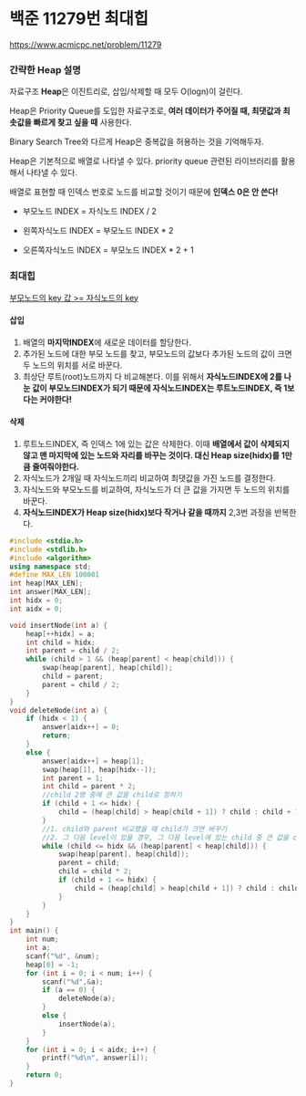 <h1>백준 11279번 최대힙</h1>

https://www.acmicpc.net/problem/11279

<h3>간략한 Heap 설명</h3>

자료구조 **Heap**은 이진트리로, 삽입/삭제할 때 모두 O(logn)이 걸린다.

Heap은 Priority Queue를 도입한 자료구조로, <b>여러 데이터가 주어질 때, 최댓값과 최솟값을 빠르게 찾고 싶을 때</b> 사용한다.

Binary Search Tree와 다르게 Heap은 중복값을 허용하는 것을 기억해두자.

Heap은 기본적으로 배열로 나타낼 수 있다. priority queue 관련된 라이브러리를 활용해서 나타낼 수 있다.

배열로 표현할 때 인덱스 번호로 노드를 비교할 것이기 때문에 <b>인덱스 0은 안 쓴다!</b>

* 부모노드 INDEX = 자식노드 INDEX / 2

* 왼쪽자식노드 INDEX = 부모노드 INDEX * 2

* 오른쪽자식노드 INDEX = 부모노드 INDEX * 2 + 1

<h3>최대힙</h3>

<u>부모노드의 key 값 >= 자식노드의 key</u>

<h4>삽입</h4>

1. 배열의 **마지막INDEX**에 새로운 데이터를 할당한다.
2. 추가된 노드에 대한 부모 노드를 찾고, 부모노드의 값보다 추가된 노드의 값이 크면 두 노드의 위치를 서로 바꾼다.
3. 최상단 루트(root)노드까지 다 비교해본다. 이를 위해서 **자식노드INDEX에 2를 나눈 값이 부모노드INDEX가 되기 때문에 자식노드INDEX는 루트노드INDEX, 즉 1보다는 커야한다!** 

<h4>삭제</h4>

1. 루트노드INDEX, 즉 인덱스 1에 있는 값은 삭제한다. 이때 **배열에서 값이 삭제되지 않고 맨 마지막에 있는 노드와 자리를 바꾸는 것이다. 대신 Heap size(hidx)를 1만큼 줄여줘야한다.**
2. 자식노드가 2개일 때 자식노드끼리 비교하여 최댓값을 가진 노드를 결정한다.
3. 자식노드와 부모노드를 비교하여, 자식노드가 더 큰 값을 가지면 두 노드의 위치를 바꾼다.
4. **자식노드INDEX가 Heap size(hidx)보다 작거나 같을 때까지** 2,3번 과정을 반복한다.

```cpp
#include <stdio.h>
#include <stdlib.h>
#include <algorithm>
using namespace std;
#define MAX_LEN 100001
int heap[MAX_LEN];
int answer[MAX_LEN];
int hidx = 0;
int aidx = 0;

void insertNode(int a) {
	heap[++hidx] = a;
	int child = hidx;
	int parent = child / 2;
	while (child > 1 && (heap[parent] < heap[child])) {
		swap(heap[parent], heap[child]);
		child = parent;
		parent = child / 2;
	}
}
void deleteNode(int a) {
	if (hidx < 1) {
		answer[aidx++] = 0;
		return;
	}
	else {
		answer[aidx++] = heap[1];
		swap(heap[1], heap[hidx--]);
		int parent = 1;
		int child = parent * 2;
		//child 2명 중에 큰 값을 child로 정하기  
		if (child + 1 <= hidx) {
			child = (heap[child] > heap[child + 1]) ? child : child + 1;
		}
		//1. child와 parent 비교했을 때 child가 크면 바꾸기
		//2. 그 다음 level이 있을 경우, 그 다음 level에 있는 child 중 큰 값을 child로 정한다.
		while (child <= hidx && (heap[parent] < heap[child])) {
			swap(heap[parent], heap[child]);
			parent = child;
			child = child * 2;
			if (child + 1 <= hidx) {
				child = (heap[child] > heap[child + 1]) ? child : child + 1;
			}
		}
	}
}
int main() {
	int num;
	int a;
	scanf("%d", &num);
	heap[0] = -1;
	for (int i = 0; i < num; i++) {
		scanf("%d",&a);
		if (a == 0) {
			deleteNode(a);
		}
		else {
			insertNode(a);
		}
	}
	for (int i = 0; i < aidx; i++) {
		printf("%d\n", answer[i]);
	}
	return 0;
}
```

